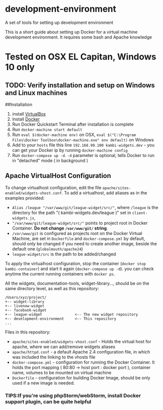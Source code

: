# development-environment
A set of tools for setting up development environment

This is a short guide about setting up Docker for a virtual machine development environment. It requires some bash and Apache knowledge

# Tested on OSX EL Capitan, Windows 10 only

## TODO: Verify installation and setup on Windows and Linux machines

##Installation

1. install [VirtualBox](https://www.virtualbox.org/wiki/Downloads)
2. Install [Docker](https://docs.docker.com/mac/)
3. Run Docker Quickstart Terminal after installation is complete
4. Run `docker-machine start default`
5. Run `eval $(docker-machine env)` on OSX,  `eval $("C:\Program Files\Docker Toolbox\docker-machine.exe" env default)` on Windows
6. Add to your `hosts` file this line `192.168.99.100 kambi-widgets.dev` - you can get your Docker ip by running `docker-machine config`
7. Run `docker-compose up -d`. `-d` parameter is optional, tells Docker to run in "detached" mode ( in background )

## Apache VirtualHost Configuration

To change virtualhost configuration, edit the file `apache/sites-enabled/widgets-vhost.conf`.
To add a virtualhost, add aliases as in the examples provided:
- `Alias /league "/var/www/git/league-widget/src/"`, where `/league` is the directory for the path "( kambi-widgets.dev/league )" set in `client-widgets.js`,
- `"/var/www/git/league-widget/src/"` points to project root in Docker Container. <b>Do not change `/var/www/git/` string</b>.
- `/var/www/git` is configured as projects root on the Docker Virtual Machine, are set in `Dockerfile` and `docker-compose.yml` by default, should only be changed if you need to create another image, beside the default one (`globalmouth/apache24`)
- `league-widget/src` is the path to be added/changed

To apply the virtualhost configuration, stop the container (`docker stop kambi-container`) and start it again (`docker-compose up -d`). you can check anytime the current running containers with `docker ps`.

All the widgets, documentation-tools, widget-library..., should be on the same directory level, as well as this repository:

```
/Users/xyz/project/
+-- widget-library
+-- livenow-widget
+-- facebook-widget
+-- league-widget               <-- The new widget repository
+-- development-environment     <-- This repository
...
```

Files in this repository:
- `apache/sites-enabled/widgets-vhost.conf` - Holds the virtual host for apache, where we can add/remove widgets aliases
- `apache/httpd.conf` - a default Apache 2.4 configuration file, in which was included the linking to the vhosts file
- `docker-compose.yml` - configuration for running the Docker Container. It holds the port mapping ( 80:80 -> host port : docker port ), container name, volumes to be mounted on virtual machine
- `Dockerfile` - configuration for building Docker Image, should be only used if a new image is needed.

### TIPS:If you\'re using phpStorm/webStorm, install Docker support plugin, can be quite helpful

